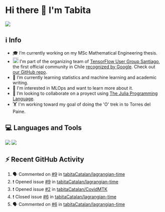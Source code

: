 # Hi there 👋 I'm Tabita 

[![][badge-linkedin]][url-linkedin]


## ℹ️ Info
- 🎓 I’m currently working on my MSc Mathematical Engineering thesis.
- <img src="https://seeklogo.com/images/T/tensorflow-logo-02FCED4F98-seeklogo.com.png" alt="drawing" width="18"/> I'm part of the organizing team of [TensorFlow User Group Santiago](https://www.meetup.com/TensorFlow-Santiago/), the first official community in Chile [recognized by Google](https://www.tensorflow.org/community/groups?authuser=1). Check out [our GitHub repo](https://github.com/danpereda/TFUG_Santiago).
- 🌱 I’m currently learning statistics and machine learning and academic writing.
- 👀 I'm interested in MLOps and want to learn more about it.
- 👯 I’m looking to collaborate on a proyect using [The Julia Programming Language](https://julialang.org/). 
- 🏋 I'm working toward my goal of doing the 'O' trek in to Torres del Paine.

## 💻 Languages and Tools
[![][badge-julia]][url-julia] [![][badge-python]][url-python]

## ⚡ Recent GitHub Activity

<!--START_SECTION:activity-->
1. 🗣 Commented on [#9](https://github.com/tabitaCatalan/lagrangian-time/issues/9) in [tabitaCatalan/lagrangian-time](https://github.com/tabitaCatalan/lagrangian-time)
2. ❗️ Opened issue [#9](https://github.com/tabitaCatalan/lagrangian-time/issues/9) in [tabitaCatalan/lagrangian-time](https://github.com/tabitaCatalan/lagrangian-time)
3. ❗️ Opened issue [#2](https://github.com/tabitaCatalan/CovidMTK/issues/2) in [tabitaCatalan/CovidMTK](https://github.com/tabitaCatalan/CovidMTK)
4. ❗️ Closed issue [#6](https://github.com/tabitaCatalan/lagrangian-time/issues/6) in [tabitaCatalan/lagrangian-time](https://github.com/tabitaCatalan/lagrangian-time)
5. 🗣 Commented on [#6](https://github.com/tabitaCatalan/lagrangian-time/issues/6) in [tabitaCatalan/lagrangian-time](https://github.com/tabitaCatalan/lagrangian-time)
<!--END_SECTION:activity-->


[url-linkedin]: https://www.linkedin.com/in/tabita-catal%C3%A1n-mu%C3%B1oz-7476a1b4/
[url-julia]: https://julialang.org/
[url-python]: https://www.python.org/

[badge-linkedin]: https://img.shields.io/static/v1?label=&message=LinkedIn&color=blue&style=for-the-badge&logo=linkedin
[badge-julia]: https://img.shields.io/static/v1?label=&message=Julia&color=9558B2&style=for-the-badge&logo=julia&logoColor=white
[badge-python]: https://img.shields.io/static/v1?label=&message=Python&color=3776AB&style=for-the-badge&logo=python&logoColor=white


<!--
**tabitaCatalan/tabitaCatalan** is a ✨ _special_ ✨ repository because its `README.md` (this file) appears on your GitHub profile.

Here are some ideas to get you started:

- 🔭 I’m currently working on ...
- 🌱 I’m currently learning ...

- 🤔 I’m looking for help with ...
- 💬 Ask me about ...
- 📫 How to reach me: ...
- 😄 Pronouns: ...
- ⚡ Fun fact: ...
-->
